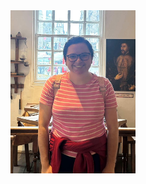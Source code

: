 <img src="https://raw.githubusercontent.com/tgrib/tgrib.github.io/main/phoot.jpg" alt="Photo" width="200">
